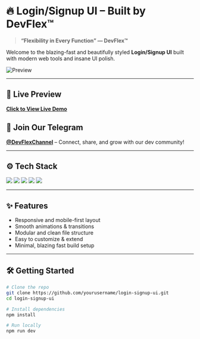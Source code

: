 # 🔥 Login/Signup UI – Built by DevFlex™

> **“Flexibility in Every Function” — DevFlex™**

Welcome to the blazing-fast and beautifully styled **Login/Signup UI** built with modern web tools and insane UI polish.

![Preview](your-live-preview-image-url.png)

---

## 🚀 Live Preview  
[**Click to View Live Demo**](https://your-live-demo-link.com)

## 📢 Join Our Telegram  
[**@DevFlexChannel**](https://t.me/DevFlexChannel) – Connect, share, and grow with our dev community!

---

## ⚙️ Tech Stack

<p align="left">
  <img src="https://img.shields.io/badge/Vite-646CFF?style=for-the-badge&logo=vite&logoColor=white" />
  <img src="https://img.shields.io/badge/TypeScript-3178C6?style=for-the-badge&logo=typescript&logoColor=white" />
  <img src="https://img.shields.io/badge/React-20232A?style=for-the-badge&logo=react&logoColor=61DAFB" />
  <img src="https://img.shields.io/badge/shadcn/ui-000000?style=for-the-badge&logo=vercel&logoColor=white" />
  <img src="https://img.shields.io/badge/TailwindCSS-38B2AC?style=for-the-badge&logo=tailwind-css&logoColor=white" />
</p>

---

## ✨ Features

- Responsive and mobile-first layout
- Smooth animations & transitions
- Modular and clean file structure
- Easy to customize & extend
- Minimal, blazing fast build setup

---

## 🛠️ Getting Started

```bash
# Clone the repo
git clone https://github.com/yourusername/login-signup-ui.git
cd login-signup-ui

# Install dependencies
npm install

# Run locally
npm run dev
